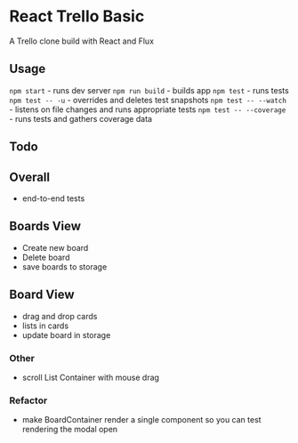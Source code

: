 # React Trello Basic

A Trello clone build with React and Flux

## Usage

`npm start` - runs dev server
`npm run build` - builds app
`npm test` - runs tests
`npm test -- -u` - overrides and deletes test snapshots
`npm test -- --watch` - listens on file changes and runs appropriate tests
`npm test -- --coverage` - runs tests and gathers coverage data

## Todo

## Overall

- end-to-end tests

## Boards View

- Create new board
- Delete board
- save boards to storage

## Board View

- drag and drop cards
- lists in cards
- update board in storage

### Other

- scroll List Container with mouse drag

### Refactor

- make BoardContainer render a single component so you can test rendering the modal open
